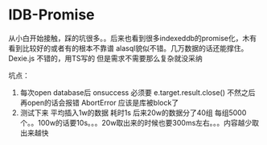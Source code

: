 # IDB-Promise
从小白开始接触，踩的坑很多。。后来也看到很多indexeddb的promise化，木有看到比较好的或者有的根本不靠谱
alasql貌似不错。几万数据的话还能撑住。 Dexie.js 不错的，用TS写的 但是需求不需要那么复杂就没采纳


坑点：
 1.  每次open database后 onsuccess 必须要 e.target.result.close()  不然之后再open的话会报错 AbortError  应该是库被block了
 2.   测试下来  平均插入1w的数据 耗时1s   后来20w的数据分了40组 每组5000个。。100w的话要10s。。。20w取出来的时候也要300ms左右。。。内容越少取出来越快
